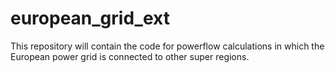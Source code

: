 european_grid_ext
=================
This repository will contain the code for powerflow calculations in which the
European power grid is connected to other super regions.
